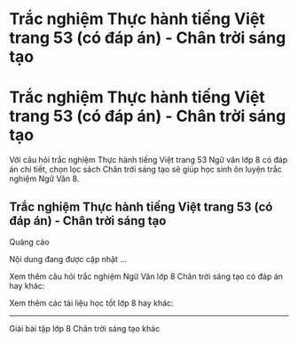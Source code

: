 # Trắc nghiệm Thực hành tiếng Việt trang 53 (có đáp án) - Chân trời sáng tạo

# Trắc nghiệm Thực hành tiếng Việt trang 53 (có đáp án) - Chân trời sáng tạo

Với câu hỏi trắc nghiệm Thực hành tiếng Việt trang 53 Ngữ văn lớp 8 có đáp án chi tiết, chọn lọc sách Chân trời sáng tạo sẽ giúp học sinh ôn luyện trắc nghiệm Ngữ Văn 8.

## Trắc nghiệm Thực hành tiếng Việt trang 53 (có đáp án) - Chân trời sáng tạo

Quảng cáo

Nội dung đang được cập nhật ...

Xem thêm câu hỏi trắc nghiệm Ngữ Văn lớp 8 Chân trời sáng tạo có đáp án hay khác:

Xem thêm các tài liệu học tốt lớp 8 hay khác:

* * *

Giải bài tập lớp 8 Chân trời sáng tạo khác
